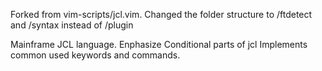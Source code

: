 Forked from vim-scripts/jcl.vim. 
Changed the folder structure to /ftdetect and /syntax instead of /plugin

Mainframe JCL language.
Enphasize Conditional parts of jcl
Implements common used keywords and commands.


